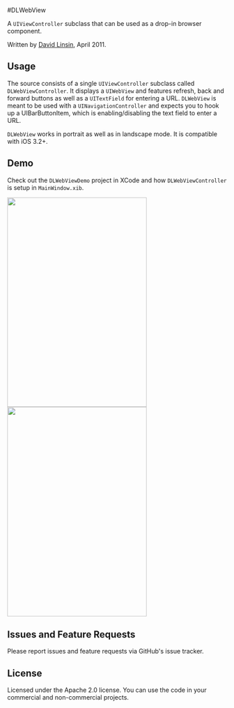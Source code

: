 #DLWebView

A `UIViewController` subclass that can be used as a drop-in browser component.

Written by [David Linsin](http://dlinsin.github.com), April 2011.


## Usage

The source consists of a single `UIViewController` subclass called `DLWebViewController`. It displays a `UIWebView` and features refresh, back and forward buttons as well as a `UITextField` for entering a URL. `DLWebView` is meant to be used with a `UINavigationController` and expects you to hook up a UIBarButtonItem, which is enabling/disabling the text field to enter a URL. 

`DLWebView` works in portrait as well as in landscape mode. It is compatible with iOS 3.2+.


## Demo

Check out the `DLWebViewDemo` project in XCode and how `DLWebViewController` is setup in `MainWindow.xib`. 

<img src="http://dlinsin-downloads.s3-external-3.amazonaws.com/DLWebView.png" width="320" height="480"/>
<img src="http://dlinsin-downloads.s3-external-3.amazonaws.com/DLWebView1.png" width="320" height="480"/>


## Issues and Feature Requests

Please report issues and feature requests via GitHub's issue tracker.


## License

Licensed under the Apache 2.0 license. You can use the code in your commercial and non-commercial projects.
